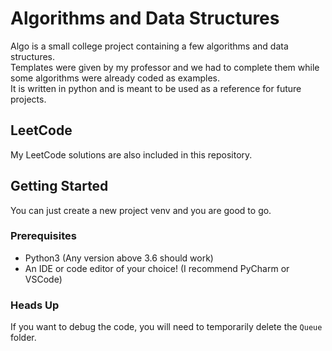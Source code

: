 # Algorithms and Data Structures

Algo is a small college project containing a few algorithms and data structures. <br />
Templates were given by my professor and we had to complete them while some algorithms were already coded as examples. <br />
It is written in python and is meant to be used as a reference for future projects.

## LeetCode
My LeetCode solutions are also included in this repository. <br />

## Getting Started

You can just create a new project venv and you are good to go.

### Prerequisites

* Python3 (Any version above 3.6 should work)
* An IDE or code editor of your choice! (I recommend PyCharm or VSCode)

### Heads Up
If you want to debug the code, you will need to temporarily delete the `Queue` folder.
